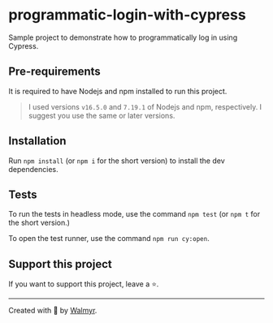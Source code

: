 # programmatic-login-with-cypress 

Sample project to demonstrate how to programmatically log in using Cypress.

## Pre-requirements

It is required to have Nodejs and npm installed to run this project.

> I used versions `v16.5.0` and `7.19.1` of Nodejs and npm, respectively. I suggest you use the same or later versions.

## Installation

Run `npm install` (or `npm i` for the short version) to install the dev dependencies.

## Tests

To run the tests in headless mode, use the command `npm test` (or `npm t` for the short version.)

To open the test runner, use the command `npm run cy:open`.

## Support this project

If you want to support this project, leave a ⭐.

___

Created with 💚 by [Walmyr](https://walmyr.dev).
